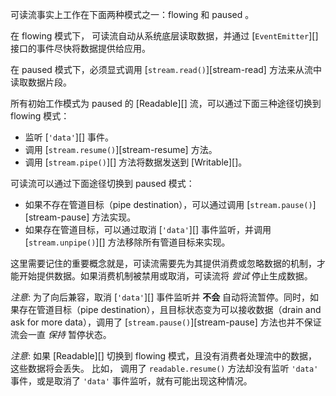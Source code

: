 
可读流事实上工作在下面两种模式之一：flowing 和 paused 。

在 flowing 模式下， 可读流自动从系统底层读取数据，并通过 [`EventEmitter`][] 接口的事件尽快将数据提供给应用。

在 paused 模式下，必须显式调用 [`stream.read()`][stream-read] 方法来从流中读取数据片段。

所有初始工作模式为 paused 的 [Readable][] 流，可以通过下面三种途径切换到 flowing
模式：

* 监听 [`'data'`][] 事件。
* 调用 [`stream.resume()`][stream-resume] 方法。
* 调用 [`stream.pipe()`][] 方法将数据发送到 [Writable][]。

可读流可以通过下面途径切换到 paused 模式：

* 如果不存在管道目标（pipe destination），可以通过调用
  [`stream.pause()`][stream-pause] 方法实现。
* 如果存在管道目标，可以通过取消 [`'data'`][] 事件监听，并调用 [`stream.unpipe()`][] 方法移除所有管道目标来实现。

这里需要记住的重要概念就是，可读流需要先为其提供消费或忽略数据的机制，才能开始提供数据。如果消费机制被禁用或取消，可读流将 *尝试*
停止生成数据。

*注意*: 为了向后兼容，取消 [`'data'`][] 事件监听并 **不会** 自动将流暂停。同时，如果存在管道目标（pipe destination），且目标状态变为可以接收数据（drain and ask for
more data），调用了 [`stream.pause()`][stream-pause] 方法也并不保证流会一直 *保持* 暂停状态。

*注意*: 如果 [Readable][] 切换到 flowing 模式，且没有消费者处理流中的数据，这些数据将会丢失。
比如， 调用了 `readable.resume()` 方法却没有监听 `'data'` 事件，或是取消了 `'data'` 事件监听，就有可能出现这种情况。

